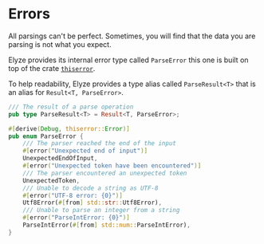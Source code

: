 # Errors

All parsings can't be perfect. Sometimes, you will find that the data you are parsing is not what you expect.

Elyze provides its internal error type called `ParseError` this one is built on top of the crate [`thiserror`](https://docs.rs/thiserror/latest/thiserror/).


To help readability, Elyze provides a type alias called `ParseResult<T>` that is an alias for `Result<T, ParseError>`.

```rust
/// The result of a parse operation
pub type ParseResult<T> = Result<T, ParseError>;

#[derive(Debug, thiserror::Error)]
pub enum ParseError {
    /// The parser reached the end of the input
    #[error("Unexpected end of input")]
    UnexpectedEndOfInput,
    #[error("Unexpected token have been encountered")]
    /// The parser encountered an unexpected token
    UnexpectedToken,
    /// Unable to decode a string as UTF-8
    #[error("UTF-8 error: {0}")]
    Utf8Error(#[from] std::str::Utf8Error),
    /// Unable to parse an integer from a string
    #[error("ParseIntError: {0}")]
    ParseIntError(#[from] std::num::ParseIntError),
}

```